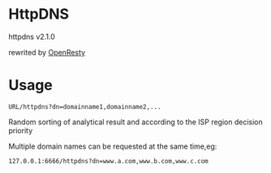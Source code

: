 HttpDNS
========

httpdns v2.1.0

rewrited by [OpenResty](https://github.com/openresty/lua-nginx-module)

Usage
=====

```
URL/httpdns?dn=domainname1,domainname2,...
```

Random sorting of analytical result and according to the ISP region decision priority

Multiple domain names can be requested at the same time,eg:

```
127.0.0.1:6666/httpdns?dn=www.a.com,www.b.com,www.c.com
```




